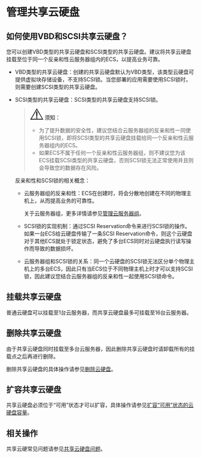 # 管理共享云硬盘<a name="evs_01_0010"></a>

## 如何使用VBD和SCSI共享云硬盘？<a name="section22769430202827"></a>

您可以创建VBD类型的共享云硬盘和SCSI类型的共享云硬盘。建议将共享云硬盘挂载至位于同一个反亲和性云服务器组内的ECS，以提高业务可靠。

-   VBD类型的共享云硬盘：创建的共享云硬盘默认为VBD类型，该类型云硬盘可提供虚拟块存储设备，不支持SCSI锁。当您部署的应用需要使用SCSI锁时，则需要创建SCSI类型的共享云硬盘。
-   SCSI类型的共享云硬盘：SCSI类型的共享云硬盘支持SCSI锁。

    >![](public_sys-resources/icon-notice.gif) **须知：**   
    >-   为了提升数据的安全性，建议您结合云服务器组的反亲和性一同使用SCSI锁，即将SCSI类型的共享云硬盘挂载给同一个反亲和性云服务器组内的ECS。  
    >-   如果ECS不属于任何一个反亲和性云服务器组，则不建议您为该ECS挂载SCSI类型的共享云硬盘，否则SCSI锁无法正常使用并且则会导致您的数据存在风险。  

    反亲和性和SCSI锁的相关概念：

    -   云服务器组的反亲和性：ECS在创建时，将会分散地创建在不同的物理主机上，从而提高业务的可靠性。

        关于云服务器组，更多详情请参见[管理云服务器组](https://support.huaweicloud.com/usermanual-ecs/ecs_03_0150.html)。

    -   SCSI锁的实现机制：通过SCSI Reservation命令来进行SCSI锁的操作。如果一台ECS给云硬盘传输了一条SCSI Reservation命令，则这个云硬盘对于其他ECS就处于锁定状态，避免了多台ECS同时对云硬盘执行读写操作而导致的数据损坏。
    -   云服务器组和SCSI锁的关系：同一个云硬盘的SCSI锁无法区分单个物理主机上的多台ECS，因此只有当ECS位于不同物理主机上时才可以支持SCSI锁，因此建议您结合云服务器组的反亲和性一起使用SCSI锁命令。


## 挂载共享云硬盘<a name="section1613814920286"></a>

普通云硬盘可以挂载至1台云服务器，而共享云硬盘最多可挂载至16台云服务器。

## 删除共享云硬盘<a name="section30398521204021"></a>

由于共享云硬盘同时挂载至多台云服务器，因此删除共享云硬盘时请卸载所有的挂载点之后再进行删除。

删除共享云硬盘的具体操作请参见[删除云硬盘](删除云硬盘.md)。

## 扩容共享云硬盘<a name="section34685374205131"></a>

共享云硬盘必须位于“可用”状态才可以扩容，具体操作请参见[扩容“可用”状态的云硬盘容量](扩容-可用-状态的云硬盘容量.md)。

## 相关操作<a name="section1613519219248"></a>

共享云硬常见问题请参见[共享云硬盘问题](https://support.huaweicloud.com/evs_faq/evs_01_0084.html)。


